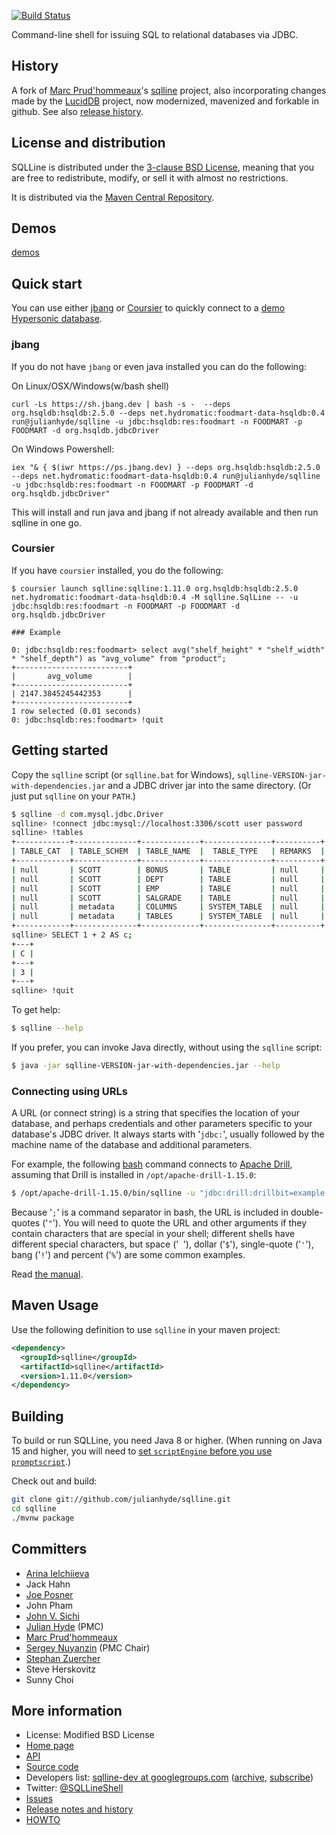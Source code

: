 [![Build Status](https://travis-ci.com/julianhyde/sqlline.png)](https://travis-ci.com/julianhyde/sqlline)

Command-line shell for issuing SQL to relational databases via JDBC.

## History

A fork of [Marc Prud'hommeaux](https://github.com/mprudhom)'s
[sqlline](https://sourceforge.net/projects/sqlline/) project, also
incorporating changes made by the
[LucidDB](https://github.com/LucidDB/luciddb) project,
now modernized, mavenized and forkable in github.
See also [release history](HISTORY.md).

## License and distribution

SQLLine is distributed under the
[3-clause BSD License](https://opensource.org/licenses/BSD-3-Clause),
meaning that you are free to redistribute, modify, or sell it with
almost no restrictions.

It is distributed via the
[Maven Central Repository](https://search.maven.org/#search%7Cga%7C1%7Csqlline).

## Demos
[demos](https://github.com/julianhyde/sqlline/wiki/Demos)

## Quick start

You can use either [jbang](https://jbang.dev) or [Coursier](https://github.com/coursier/coursier) to quickly connect to a [demo Hypersonic database](https://github.com/julianhyde/foodmart-data-hsqldb).
### jbang 

If you do not have `jbang` or even java installed you can do the following:

On Linux/OSX/Windows(w/bash shell)

```
curl -Ls https://sh.jbang.dev | bash -s -  --deps org.hsqldb:hsqldb:2.5.0 --deps net.hydromatic:foodmart-data-hsqldb:0.4 run@julianhyde/sqlline -u jdbc:hsqldb:res:foodmart -n FOODMART -p FOODMART -d org.hsqldb.jdbcDriver
```

On Windows Powershell:

```
iex "& { $(iwr https://ps.jbang.dev) } --deps org.hsqldb:hsqldb:2.5.0 --deps net.hydromatic:foodmart-data-hsqldb:0.4 run@julianhyde/sqlline -u jdbc:hsqldb:res:foodmart -n FOODMART -p FOODMART -d org.hsqldb.jdbcDriver"
```

This will install and run java and jbang if not already available and then run sqlline in one go.

### Coursier 

If you have `coursier` installed, you do the following:

```
$ coursier launch sqlline:sqlline:1.11.0 org.hsqldb:hsqldb:2.5.0 net.hydromatic:foodmart-data-hsqldb:0.4 -M sqlline.SqlLine -- -u jdbc:hsqldb:res:foodmart -n FOODMART -p FOODMART -d org.hsqldb.jdbcDriver

### Example

0: jdbc:hsqldb:res:foodmart> select avg("shelf_height" * "shelf_width" * "shelf_depth") as "avg_volume" from "product";
+-------------------------+
|       avg_volume        |
+-------------------------+
| 2147.3845245442353      |
+-------------------------+
1 row selected (0.01 seconds)
0: jdbc:hsqldb:res:foodmart> !quit
```

## Getting started

Copy the `sqlline` script (or `sqlline.bat` for Windows),
`sqlline-VERSION-jar-with-dependencies.jar` and a JDBC driver jar into
the same directory. (Or just put `sqlline` on your `PATH`.)

```bash
$ sqlline -d com.mysql.jdbc.Driver
sqlline> !connect jdbc:mysql://localhost:3306/scott user password
sqlline> !tables
+------------+--------------+-------------+---------------+----------+
| TABLE_CAT  | TABLE_SCHEM  | TABLE_NAME  |  TABLE_TYPE   | REMARKS  |
+------------+--------------+-------------+---------------+----------+
| null       | SCOTT        | BONUS       | TABLE         | null     |
| null       | SCOTT        | DEPT        | TABLE         | null     |
| null       | SCOTT        | EMP         | TABLE         | null     |
| null       | SCOTT        | SALGRADE    | TABLE         | null     |
| null       | metadata     | COLUMNS     | SYSTEM_TABLE  | null     |
| null       | metadata     | TABLES      | SYSTEM_TABLE  | null     |
+------------+--------------+-------------+---------------+----------+
sqlline> SELECT 1 + 2 AS c;
+---+
| C |
+---+
| 3 |
+---+
sqlline> !quit
```

To get help:

```bash
$ sqlline --help
```

If you prefer, you can invoke Java directly, without using the
`sqlline` script:

```bash
$ java -jar sqlline-VERSION-jar-with-dependencies.jar --help
```

### Connecting using URLs

A URL (or connect string) is a string that specifies the location of your
database, and perhaps credentials and other parameters specific to your
database's JDBC driver. It always starts with '`jdbc:`', usually followed by
the machine name of the database and additional parameters.

For example, the following
[bash](https://en.wikipedia.org/wiki/Bash_\(Unix_shell\)) command connects to
[Apache Drill](https://drill.apache.org), assuming that Drill is installed in
`/opt/apache-drill-1.15.0`:

```bash
$ /opt/apache-drill-1.15.0/bin/sqlline -u "jdbc:drill:drillbit=example.com;auth=kerberos"
```

Because '`;`' is a command separator in bash, the URL is included in
double-quotes ('`"`'). You will need to quote the URL and other arguments if
they contain characters that are special in your shell; different shells have
different special characters, but
space ('<code>&nbsp;</code>'),
dollar ('`$`'),
single-quote ('`'`'),
bang ('`!`') and
percent ('`%`') are some common examples.

Read [the manual](https://julianhyde.github.io/sqlline/manual.html).

## Maven Usage

Use the following definition to use `sqlline` in your maven project:

```xml
<dependency>
  <groupId>sqlline</groupId>
  <artifactId>sqlline</artifactId>
  <version>1.11.0</version>
</dependency>
```

## Building

To build or run SQLLine, you need Java 8 or higher.
(When running on Java 15 and higher, you will need to
[set `scriptEngine` before you use `promptscript`](https://github.com/julianhyde/sqlline/issues/394).)

Check out and build:

```bash
git clone git://github.com/julianhyde/sqlline.git
cd sqlline
./mvnw package
```

## Committers

* [Arina Ielchiieva](https://github.com/arina-ielchiieva)
* Jack Hahn
* [Joe Posner](https://github.com/joeposner)
* John Pham
* [John V. Sichi](https://github.com/jsichi)
* [Julian Hyde](https://github.com/julianhyde) (PMC)
* [Marc Prud'hommeaux](https://github.com/marcprux)
* [Sergey Nuyanzin](https://github.com/snuyanzin) (PMC Chair)
* [Stephan Zuercher](https://github.com/zuercher)
* Steve Herskovitz
* Sunny Choi

## More information

* License: Modified BSD License
* [Home page](https://julianhyde.github.io/sqlline)
* [API](https://julianhyde.github.io/sqlline/apidocs)
* [Source code](https://github.com/julianhyde/sqlline)
* Developers list:
  <a href="mailto:sqlline-dev@googlegroups.com">sqlline-dev at googlegroups.com</a>
  (<a href="https://groups.google.com/group/sqlline-dev/topics">archive</a>,
  <a href="https://groups.google.com/group/sqlline-dev/subscribe">subscribe</a>)
* Twitter: [@SQLLineShell](https://twitter.com/SQLLineShell)
* [Issues](https://github.com/julianhyde/sqlline/issues)
* [Release notes and history](HISTORY.md)
* [HOWTO](HOWTO.md)

